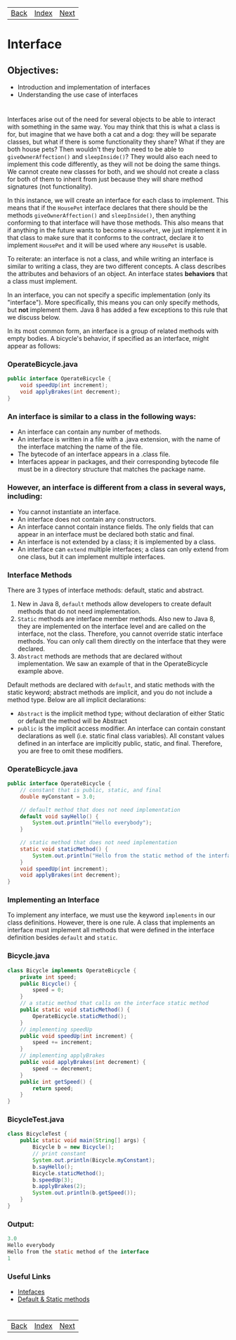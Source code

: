 <table width="100%">
    <tr>
        <td><a href="./002_BankAccount.md">Back</a></td>
        <td><a href="../Index.md">Index</a></td>
        <td><a href="./004_Abstract.md">Next</a></td>
    </tr>
</table>

#

#   Interface
## __Objectives:__
*   Introduction and implementation of interfaces
*   Understanding the use case of interfaces
#
Interfaces arise out of the need for several objects to be able to interact with something in the same way. You may think that this is what a class is for, but imagine that we have both a cat and a dog: they will be separate classes, but what if there is some functionality they share? What if they are both house pets? Then wouldn't they both need to be able to `giveOwnerAffection()` and `sleepInside()`? They would also each need to implement this code differently, as they will not be doing the same things. We cannot create new classes for both, and we should not create a class for both of them to inherit from just because they will share method signatures (not functionality).

In this instance, we will create an interface for each class to implement. This means that if the `HousePet` interface declares that there should be the methods `giveOwnerAffection()` and `sleepInside()`, then anything conforming to that interface will have those methods. This also means that if anything in the future wants to become a `HousePet`, we just implement it in that class to make sure that it conforms to the contract, declare it to implement `HousePet` and it will be used where any `HousePet` is usable.

To reiterate: an interface is not a class, and while writing an interface is similar to writing a class, they are two different concepts. A class describes the attributes and behaviors of an object. An interface states __behaviors__ that a class must implement.

In an interface, you can not specify a specific implementation (only its "interface"). More specifically, this means you can only specify methods, but __not__ implement them. Java 8 has added a few exceptions to this rule that we discuss below.

In its most common form, an interface is a group of related methods with empty bodies. A bicycle's behavior, if specified as an interface, might appear as follows:

### __OperateBicycle.java__
```java
public interface OperateBicycle {
    void speedUp(int increment);
    void applyBrakes(int decrement);
}
```
### __An interface is similar to a class in the following ways:__

*   An interface can contain any number of methods.
*   An interface is written in a file with a .java extension, with the name of the interface matching the name of the file.
*   The bytecode of an interface appears in a .class file.
*   Interfaces appear in packages, and their corresponding bytecode file must be in a directory structure that matches the package name.
### __However, an interface is different from a class in several ways, including:__

*   You cannot instantiate an interface.
*   An interface does not contain any constructors.
*   An interface cannot contain instance fields. The only fields that can appear in an interface must be declared both static and final.
*   An interface is not extended by a class; it is implemented by a class.
*   An interface can `extend` multiple interfaces; a class can only extend from one class, but it can implement multiple interfaces.
### __Interface Methods__
There are 3 types of interface methods: default, static and abstract.

1.  New in Java 8, `default` methods allow developers to create default methods that do not need implementation.
2.  `Static` methods are interface member methods. Also new to Java 8, they are implemented on the interface level and are called on the interface, not the class. Therefore, you cannot override static interface methods. You can only call them directly on the interface that they were declared.
3.  `Abstract` methods are methods that are declared without implementation. We saw an example of that in the OperateBicycle example above.

Default methods are declared with `default`, and static methods with the static keyword; abstract methods are implicit, and you do not include a method type. Below are all implicit declarations:

*   `Abstract` is the implicit method type; without declaration of either Static or default the method will be Abstract
*   `public` is the implicit access modifier.
An interface can contain constant declarations as well (i.e. static final class variables). All constant values defined in an interface are implicitly public, static, and final. Therefore, you are free to omit these modifiers.

### __OperateBicycle.java__
```java
public interface OperateBicycle {
    // constant that is public, static, and final
    double myConstant = 3.0;
    
    // default method that does not need implementation
    default void sayHello() {
        System.out.println("Hello everybody");
    }
    
    // static method that does not need implementation
    static void staticMethod() {
        System.out.println("Hello from the static method of the interface");
    }
    void speedUp(int increment);
    void applyBrakes(int decrement);
}
```
### __Implementing an Interface__
To implement any interface, we must use the keyword `implements` in our class definitions. However, there is one rule. A class that implements an interface must implement all methods that were defined in the interface definition besides `default` and `static`.

### __Bicycle.java__
```java
class Bicycle implements OperateBicycle {        
    private int speed;
    public Bicycle() {
        speed = 0;
    }
    // a static method that calls on the interface static method
    public static void staticMethod() {
        OperateBicycle.staticMethod();
    }
    // implementing speedUp
    public void speedUp(int increment) {
        speed += increment;
    }
    // implementing applyBrakes
    public void applyBrakes(int decrement) {
        speed -= decrement;
    }
    public int getSpeed() {
        return speed;
    }
}
```
### __BicycleTest.java__
```java
class BicycleTest {
    public static void main(String[] args) {
        Bicycle b = new Bicycle();
        // print constant
        System.out.println(Bicycle.myConstant);
        b.sayHello();
        Bicycle.staticMethod();
        b.speedUp(3);
        b.applyBrakes(2);
        System.out.println(b.getSpeed());
    }
}
```
### __Output:__
```java
3.0
Hello everybody
Hello from the static method of the interface
1
```
### __Useful Links__
*   [Intefaces](https://docs.oracle.com/javase/tutorial/java/IandI/createinterface.html)
*   [Default & Static methods](https://docs.oracle.com/javase/tutorial/java/IandI/defaultmethods.html#static)

#

[]()
<table width="100%">
    <tr>
        <td><a href="./002_BankAccount.md">Back</a></td>
        <td><a href="../Index.md">Index</a></td>
        <td><a href="./004_Abstract.md">Next</a></td>
    </tr>
</table>